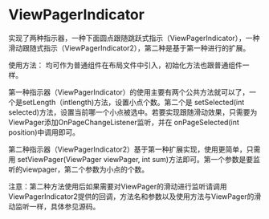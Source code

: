 # ViewPagerIndicator
实现了两种指示器，一种下面圆点跟随跳跃式指示（ViewPagerIndicator），一种滑动跟随式指示（ViewPagerIndicator2），第二种是基于第一种进行的扩展。

使用方法：
均可作为普通组件在布局文件中引入，初始化方法也跟普通组件一样。

第一种指示器（ViewPagerIndicator）的使用主要有两个公共方法就可以了，一个是setLength（intlength)方法，设置小点个数。第二个是
setSelected(int selected)方法，设置当前哪一个小点被选中。若要实现跟随滑动效果，只需要为ViewPager添加OnPageChangeListener监听，并在
onPageSelected(int position)中调用即可。

第二种指示器（ViewPagerIndicator2）基于第一种扩展实现，使用更简单，只需用
setViewPager(ViewPager viewPager, int sum)方法即可。第一个参数是要监听的viewpager，第二个参数为小点的个数。

注意：第二种方法使用后如果需要对ViewPager的滑动进行监听请调用ViewPagerIndicator2提供的回调，方法名和参数以及使用方法与ViewPager的滑动监听一样，具体参见源码。
